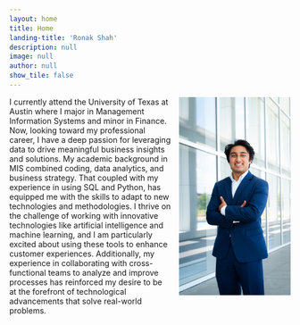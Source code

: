 ```yaml
---
layout: home
title: Home
landing-title: 'Ronak Shah'
description: null
image: null
author: null
show_tile: false
---
```


<html lang="en">
<head>
    <meta charset="UTF-8">
    <meta name="viewport" content="width=device-width, initial-scale=1.0">
    <style>
        .image-container {
            float: right;
            margin: 0 0 1em 1em; /* Adjust the margin as needed */
            max-width: 200px; /* Set the max width of the image container */
        }
        .image-container img {
            width: 100%; /* Make the image fill the container */
            height: 50%; /* Maintain aspect ratio */
        }
    </style>
</head>
<body>
    <p>
        <span class="image-container">
            <img src="assets/images/RonakHeadShot.jpg" alt="" />
        </span>
        I currently attend the University of Texas at Austin where I major in Management Information Systems and minor in Finance. Now, looking toward my professional career, I have a deep passion for leveraging data to drive meaningful business insights and solutions. My academic background in MIS combined coding, data analytics, and business strategy. That coupled with my experience in using SQL and Python, has equipped me with the skills to adapt to new technologies and methodologies. I thrive on the challenge of working with innovative technologies like artificial intelligence and machine learning, and I am particularly excited about using these tools to enhance customer experiences. Additionally, my experience in collaborating with cross-functional teams to analyze and improve processes has reinforced my desire to be at the forefront of technological advancements that solve real-world problems.
    </p>
</body>
</html>


<!-- <p><span class="image right"><img src="assets/images/RonakHeadShot.jpg" alt="" /></span>I currently attend the University of Texas at Austin where I major in Management Information Systems and minor in Finance. Now, looking toward my professional career, I have a deep passion for leveraging data to drive meaningful business insights and solutions. My academic background in MIS combined coding, data analytics, and business strategy. That coupled with my experience in using SQL and Python, has equipped me with the skills to adapt to new technologies and methodologies. I thrive on the challenge of working with innovative technologies like artificial intelligence and machine learning, and I am particularly excited about using these tools to enhance customer experiences. Additionally, my experience in collaborating with cross-functional teams to analyze and improve processes has reinforced my desire to be at the forefront of technological advancements that solve real-world problems.</p> -->
